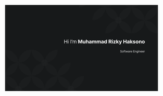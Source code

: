 <div align="center">
  <img src="https://github.com/rizkyhaksono/rizkyhaksono/blob/main/banner-v6.png"/>
</div>
